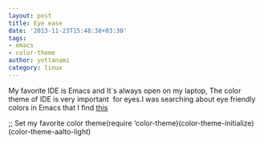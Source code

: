 ```yaml
---
layout: post
title: Eye ease
date: '2013-11-23T15:48:38+03:30'
tags:
- emacs
- color-theme
author: yottanami
category: linux
---
```

My favorite IDE is Emacs and It`s always open on my laptop, The color theme of IDE is very important  for eyes.I was searching about eye friendly colors in Emacs that I find [this](http://gnuemacscolorthemetest.googlecode.com/svn/html/index-el.html)

;; Set my favorite color theme(require ‘color-theme)(color-theme-initialize)(color-theme-aalto-light)
